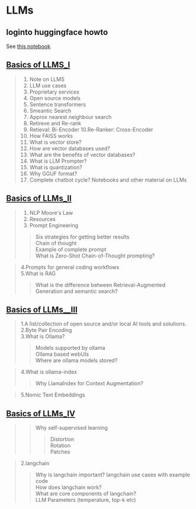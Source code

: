 # LLMs
## loginto huggingface howto
See [this notebook](https://github.com/harnalashok/LLMs/blob/main/loginto%20huggingface%20howto.ipynb)


## [Basics of LLMS_I](https://github.com/harnalashok/LLMs/blob/main/Basics%20of%20LLMs_I.ipynb)
>1. Note on LLMS
>2. LLM use cases
>3. Proprietary services
>4. Open source models
>5. Sentence transformers
>6. Smeantic Search
>7. Approx nearest neighbour search
>8. Retireve and Re-rank
>9. Retieval: Bi-Encoder
>10.Re-Ranker: Cross-Encoder
>11. How FAISS works
>12. What is vector store?
>13. How are vector databases used?
>14. What are the benefits of vector databases?
>15. What is LLM Prompter?
>16. What is quantization?
>17. Why GGUF format?
>18. Complete chatbot cycle?
>Notebooks and other material on LLMs

## [Basics of LLMs_II](https://github.com/harnalashok/LLMs/blob/main/LLMs_II.ipynb)
>1. NLP Moore's Law
>2. Resources
>3. Prompt Engineering
> > Six strategies for getting better results   
>> Chain of thought   
>> Example of complete prompt   
>>What is Zero-Shot Chain-of-Thought prompting?
 
>4.Prompts for general coding workflows      
>5.What is RAG
>>What is the difference between Retrieval-Augmented Generation and semantic search?

## [Basics of LLMs__III](https://github.com/harnalashok/LLMs/blob/main/LLMs_III.ipynb)
>1.A list/collection of open source and/or local AI tools and solutions.    
>2.Byte Pair Encoding    
>3.What is Ollama?    
>> Models supported by ollama   
>> Ollama based webUIs    
>> Where are ollama models stored?
 
>4.What is ollama-index    
>> Why LlamaIndex for Context Augmentation?

>5.Nomic Text Embeddings

## [Basics of LLMs_IV](https://github.com/harnalashok/LLMs/blob/main/Basics_of_LLMs_IV.ipynb)
>>Why self-supervised learning   
>>>Distortion    
>>>Rotation    
>>>Patches<br>

>2.langchain   
>>Why is langchain important?
>>langchain use cases with example code  
>>How does langchain work?    
>>What are core components of langchain?<br>
>>LLM Parameters (temperature, top-k etc)   

    


